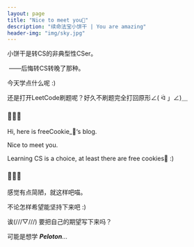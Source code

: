```yaml
---
layout: page
title: "Nice to meet you🍪"
description: "续命法宝小饼干 | You are amazing"
header-img: "img/sky.jpg"
---
```


小饼干是转CS的非典型性CSer。

​	——后悔转CS转晚了那种。

今天学点什么呢 :)

还是打开LeetCode刷题呢？好久不刷题完全打回原形∠( ᐛ 」∠)＿

### 🍪🍪🍪

Hi, here is freeCookie_🍪‘s blog.

Nice to meet you. 

Learning CS is a choice, at least there are free cookies🍪 :)

### 🍪🍪🍪

感觉有点简陋，就这样吧喵。

不论怎样希望能坚持下来吧 :)

诶(///▽///) 要把自己的期望写下来吗？

可能是想学 ***Peloton***...

<center>
    <p><img src=""></p>
</center>









